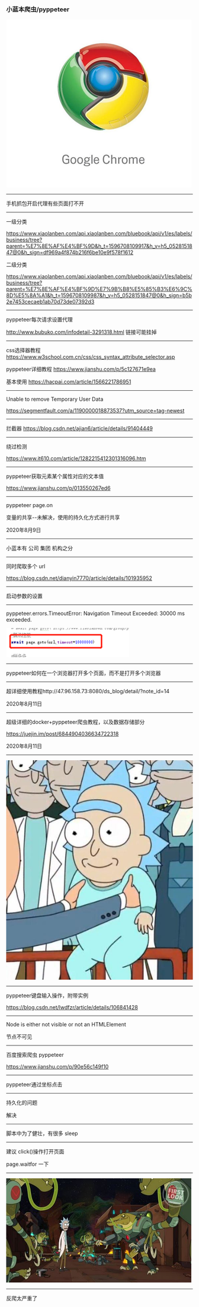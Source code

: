 ### 小蓝本爬虫/pyppeteer

![img](%E5%9B%BE%E7%89%87/Img328993701.jpg)

---

手机抓包开启代理有些页面打不开

---

一级分类

https://www.xiaolanben.com/api.xiaolanben.com/bluebook/api/v1/es/labels/business/tree?parent=%E7%8E%AF%E4%BF%9D&h_t=1596708109917&h_v=h5_0528151847@0&h_sign=df969a4f874b216f6be10e9f578f1612

二级分类

https://www.xiaolanben.com/api.xiaolanben.com/bluebook/api/v1/es/labels/business/tree?parent=%E7%8E%AF%E4%BF%9D%E7%9B%B8%E5%85%B3%E6%9C%8D%E5%8A%A1&h_t=1596708109987&h_v=h5_0528151847@0&h_sign=b5b2e7453cecaeb1ab70d73de07392d3

---

pyppeteer每次请求设置代理

http://www.bubuko.com/infodetail-3291318.html 链接可能挂掉

---

css选择器教程 https://www.w3school.com.cn/css/css_syntax_attribute_selector.asp

pyppeteer详细教程 https://www.jianshu.com/p/5c127671e9ea

基本使用 https://hacpai.com/article/1566221786951

---

Unable to remove Temporary User Data

https://segmentfault.com/a/1190000018873537?utm_source=tag-newest

---

拦截器 https://blog.csdn.net/ajian6/article/details/91404449

---

绕过检测

https://www.it610.com/article/1282215412301316096.htm

---

pyppeteer获取元素某个属性对应的文本值

https://www.jianshu.com/p/013550267ed6

---

pyppeteer page.on

变量的共享--未解决，使用的持久化方式进行共享

2020年8月9日

---

小蓝本有 公司 集团 机构之分

---

同时爬取多个 url

https://blog.csdn.net/dianyin7770/article/details/101935952

---

启动参数的设置

---

pyppeteer.errors.TimeoutError: Navigation Timeout Exceeded: 30000 ms exceeded.

![image-20200811102831954](%E5%9B%BE%E7%89%87/image-20200811102831954.png)

---

pyppeteer如何在一个浏览器打开多个页面，而不是打开多个浏览器

---

超详细使用教程http://47.96.158.73:8080/ds_blog/detail/?note_id=14

2020年8月11日

---

超级详细的docker+pyppeteer爬虫教程，以及数据存储部分

https://juejin.im/post/6844904036634722318

2020年8月11日

---

![img](%E5%9B%BE%E7%89%87/screen-1.jpg)

---

pyppeteer键盘输入操作，附带实例

https://blog.csdn.net/lwdfzr/article/details/106841428

---

Node is either not visible or not an HTMLElement

节点不可见

---

百度搜索爬虫 pyppeteer

https://www.jianshu.com/p/90e56c149f10

---

pyppeteer通过坐标点击

---

持久化的问题

解决

---

脚本中为了健壮，有很多 sleep

---

建议 click()操作打开页面

page.waitfor 一下

---

![img](%E5%9B%BE%E7%89%87/20191211180409_65393.jpeg)

---

反爬太严重了



